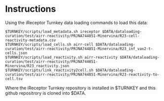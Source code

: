 # Instructions

Using the iReceptor Turnkey data loading commands to load this data:
```
$TURNKEY/scripts/load_metadata.sh ireceptor $DATA/dataloading-curation/test/airr-reactivity/PRJNA744851-Minervina/R23-cell-reactivity-metadata.csv
$TURNKEY/scripts/load_cells.sh airr-cell $DATA/dataloading-curation/test/airr-reactivity/PRJNA744851-Minervina/R23_inf_vax2-t-cells.json
$TURNKEY/scripts/load_reactivity.sh airr-reactivity $DATA/dataloading-curation/test/airr-reactivity/PRJNA744851-Minervina/R23_reactivity.json
$TURNKEY/scripts/link_reactivity2cell.sh $DATA/dataloading-curation/test/airr-reactivity/PRJNA744851-Minervina/R23-reactivity-to-cell.tsv
```
Where the iReceptor Turnkey repository is installed in $TURNKEY and this github repositrory is cloned into $DATA.

